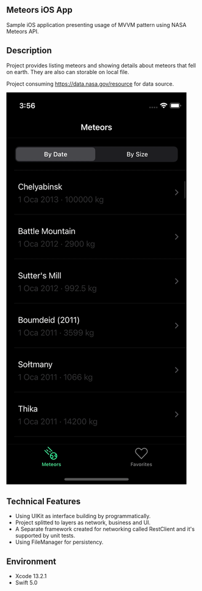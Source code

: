 ## Meteors iOS App
Sample iOS application presenting usage of MVVM pattern using NASA Meteors API.

## Description
Project provides listing meteors and showing details about meteors that fell on earth. They are also can storable on local file.

Project consuming https://data.nasa.gov/resource for data source.

![Usage Example](sample.gif)

## Technical Features
- Using UIKit as interface building by programmatically.
- Project splitted to layers as network, business and UI.
- A Separate framework created for networking called RestClient and it's supported by unit tests.
- Using FileManager for persistency.

## Environment
- Xcode 13.2.1
- Swift 5.0
